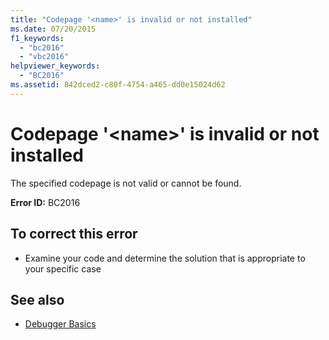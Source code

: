 ```yaml
---
title: "Codepage '<name>' is invalid or not installed"
ms.date: 07/20/2015
f1_keywords: 
  - "bc2016"
  - "vbc2016"
helpviewer_keywords: 
  - "BC2016"
ms.assetid: 842dced2-c80f-4754-a465-dd0e15024d62
---
```

# Codepage '\<name>' is invalid or not installed
The specified codepage is not valid or cannot be found.  
  
 **Error ID:** BC2016  
  
## To correct this error  
  
- Examine your code and determine the solution that is appropriate to your specific case  
  
## See also

- [Debugger Basics](/visualstudio/debugger/debugger-basics)
